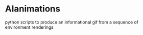 # AIanimations
python scripts to produce an informational gif from a sequence of environment renderings
